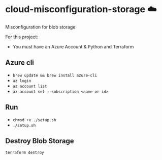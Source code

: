 # cloud-misconfiguration-storage ☁️
Misconfiguration for blob storage

For this project:
- You must have an Azure Account & Python and Terraform

## Azure cli

- `brew update && brew install azure-cli`
- `az login`
- `az account list `
- `az account set --subscription <name or id>`

## Run

- `chmod +x ./setup.sh`
- `./setup.sh`

## Destroy Blob Storage

`terraform destroy`

